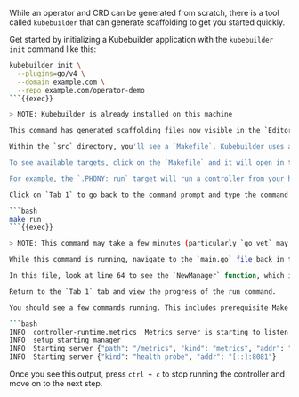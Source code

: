 
While an operator and CRD can be generated from scratch, there is a tool called `kubebuilder` that can generate scaffolding to get you started quickly.

Get started by initializing a Kubebuilder application with the `kubebuilder init` command like this:

```bash
kubebuilder init \
  --plugins=go/v4 \
  --domain example.com \
  --repo example.com/operator-demo
```{{exec}}

> NOTE: Kubebuilder is already installed on this machine

This command has generated scaffolding files now visible in the `Editor` tab. Click on the `Editor` tab at the top of your screen to view a visual studio code type Integrated Development Environment(IDE). From the directory navigation on the left-hand side, select the `src` directory. 

Within the `src` directory, you'll see a `Makefile`. Kubebuilder uses a [Makefile](https://www.gnu.org/software/make/manual/html_node/Introduction.html) as home for all useful commands (called "targets").

To see available targets, click on the `Makefile` and it will open in the right-hand pane. The available targets are displayed after the word `.PHONY:`

For example, the `.PHONY: run` target will run a controller from your host (locally). Let's try doing that!

Click on `Tab 1` to go back to the command prompt and type the command:

```bash
make run
```{{exec}}

> NOTE: This command may take a few minutes (particularly `go vet` may appear to hang!).

While this command is running, navigate to the `main.go` file back in the `Editor` tab. The file is right next to the `Makefile` we were looking at before. 

In this file, look at line 64 to see the `NewManager` function, which is what creates the operator application. In the list of options passed to this `NewManager` function (lines 65 to 70), you will see configuration for both a metrics and health probe endpoint. These will become visible in the output of the `make run` command.

Return to the `Tab 1` tab and view the progress of the run command.

You should see a few commands running. This includes prerequisite Make targets like `fmt` and `vet`. When it is complete, you should see the following four log lines at the end of the output:

```bash
INFO  controller-runtime.metrics  Metrics server is starting to listen  {"addr": ":8080"}
INFO  setup starting manager
INFO  Starting server {"path": "/metrics", "kind": "metrics", "addr": "[::]:8080"}
INFO  Starting server {"kind": "health probe", "addr": "[::]:8081"}
```

Once you see this output, press `ctrl + c` to stop running the controller and move on to the next step.
